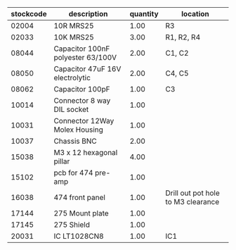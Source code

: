 |stockcode|description|quantity|location|
|---------|-----------|--------|--------|
|02004|10R MRS25|1.00|R3|
|02033|10K MRS25|3.00|R1, R2, R4|
|08044|Capacitor 100nF polyester 63/100V|2.00|C1, C2|
|08050|Capacitor 47uF 16V electrolytic|2.00|C4, C5|
|08062|Capacitor 100pF|1.00|C3|
|10014|Connector 8 way DIL socket|1.00||
|10031|Connector 12Way Molex Housing|1.00||
|10037|Chassis BNC|2.00||
|15038|M3 x 12 hexagonal pillar|4.00||
|15102|pcb for 474 pre-amp|1.00||
|16038|474 front panel|1.00|Drill out pot hole to M3 clearance|
|17144|275 Mount plate|1.00||
|17145|275 Shield|1.00||
|20031|IC LT1028CN8|1.00|IC1|
